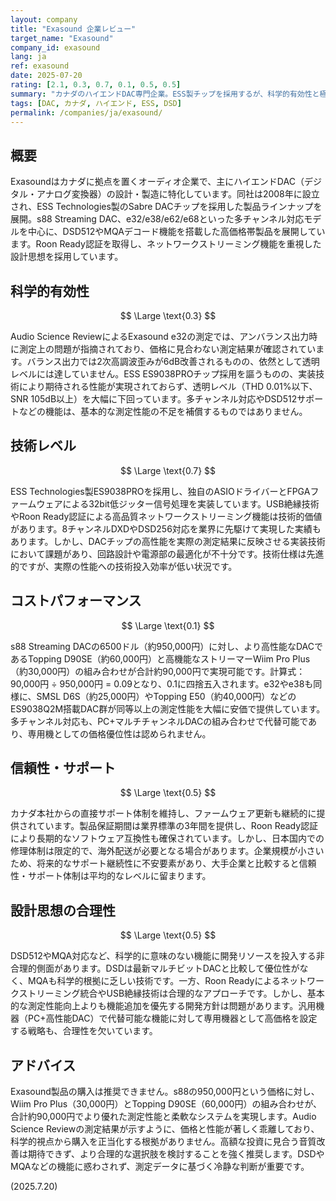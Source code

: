 ```yaml
---
layout: company
title: "Exasound 企業レビュー"
target_name: "Exasound"
company_id: exasound
lang: ja
ref: exasound
date: 2025-07-20
rating: [2.1, 0.3, 0.7, 0.1, 0.5, 0.5]
summary: "カナダのハイエンドDAC専門企業。ESS製チップを採用するが、科学的有効性と極めて低いコストパフォーマンスが課題。"
tags: [DAC, カナダ, ハイエンド, ESS, DSD]
permalink: /companies/ja/exasound/
---
```


## 概要

Exasoundはカナダに拠点を置くオーディオ企業で、主にハイエンドDAC（デジタル・アナログ変換器）の設計・製造に特化しています。同社は2008年に設立され、ESS Technologies製のSabre DACチップを採用した製品ラインナップを展開。s88 Streaming DAC、e32/e38/e62/e68といった多チャンネル対応モデルを中心に、DSD512やMQAデコード機能を搭載した高価格帯製品を展開しています。Roon Ready認証を取得し、ネットワークストリーミング機能を重視した設計思想を採用しています。

## 科学的有効性

$$ \Large \text{0.3} $$

Audio Science ReviewによるExasound e32の測定では、アンバランス出力時に測定上の問題が指摘されており、価格に見合わない測定結果が確認されています。バランス出力では2次高調波歪みが6dB改善されるものの、依然として透明レベルには達していません。ESS ES9038PROチップ採用を謳うものの、実装技術により期待される性能が実現されておらず、透明レベル（THD 0.01%以下、SNR 105dB以上）を大幅に下回っています。多チャンネル対応やDSD512サポートなどの機能は、基本的な測定性能の不足を補償するものではありません。

## 技術レベル

$$ \Large \text{0.7} $$

ESS Technologies製ES9038PROを採用し、独自のASIOドライバーとFPGAファームウェアによる32bit低ジッター信号処理を実装しています。USB絶縁技術やRoon Ready認証による高品質ネットワークストリーミング機能は技術的価値があります。8チャンネルDXDやDSD256対応を業界に先駆けて実現した実績もあります。しかし、DACチップの高性能を実際の測定結果に反映させる実装技術において課題があり、回路設計や電源部の最適化が不十分です。技術仕様は先進的ですが、実際の性能への技術投入効率が低い状況です。

## コストパフォーマンス

$$ \Large \text{0.1} $$

s88 Streaming DACの6500ドル（約950,000円）に対し、より高性能なDACであるTopping D90SE（約60,000円）と高機能なストリーマーWiim Pro Plus（約30,000円）の組み合わせが合計約90,000円で実現可能です。計算式：90,000円 ÷ 950,000円 = 0.09となり、0.1に四捨五入されます。e32やe38も同様に、SMSL D6S（約25,000円）やTopping E50（約40,000円）などのES9038Q2M搭載DAC群が同等以上の測定性能を大幅に安価で提供しています。多チャンネル対応も、PC+マルチチャンネルDACの組み合わせで代替可能であり、専用機としての価格優位性は認められません。

## 信頼性・サポート

$$ \Large \text{0.5} $$

カナダ本社からの直接サポート体制を維持し、ファームウェア更新も継続的に提供されています。製品保証期間は業界標準の3年間を提供し、Roon Ready認証により長期的なソフトウェア互換性も確保されています。しかし、日本国内での修理体制は限定的で、海外配送が必要となる場合があります。企業規模が小さいため、将来的なサポート継続性に不安要素があり、大手企業と比較すると信頼性・サポート体制は平均的なレベルに留まります。

## 設計思想の合理性

$$ \Large \text{0.5} $$

DSD512やMQA対応など、科学的に意味のない機能に開発リソースを投入する非合理的側面があります。DSDは最新マルチビットDACと比較して優位性がなく、MQAも科学的根拠に乏しい技術です。一方、Roon Readyによるネットワークストリーミング統合やUSB絶縁技術は合理的なアプローチです。しかし、基本的な測定性能向上よりも機能追加を優先する開発方針は問題があります。汎用機器（PC+高性能DAC）で代替可能な機能に対して専用機器として高価格を設定する戦略も、合理性を欠いています。

## アドバイス

Exasound製品の購入は推奨できません。s88の950,000円という価格に対し、Wiim Pro Plus（30,000円）とTopping D90SE（60,000円）の組み合わせが、合計約90,000円でより優れた測定性能と柔軟なシステムを実現します。Audio Science Reviewの測定結果が示すように、価格と性能が著しく乖離しており、科学的視点から購入を正当化する根拠がありません。高額な投資に見合う音質改善は期待できず、より合理的な選択肢を検討することを強く推奨します。DSDやMQAなどの機能に惑わされず、測定データに基づく冷静な判断が重要です。

(2025.7.20)